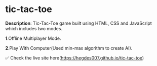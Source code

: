# tic-tac-toe
**Description**:
Tic-Tac-Toe game built using HTML, CSS and JavaScript which includes two modes.

**1**.Offline Multiplayer Mode.

**2**.Play With Computer(Used min-max algorithm to create AI).

✅ Check the live site here(https://hegdes007.github.io/tic-tac-toe)

